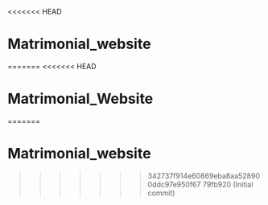 <<<<<<< HEAD
# Matrimonial_website
=======
<<<<<<< HEAD
# Matrimonial_Website
=======
# Matrimonial_website
>>>>>>> 342737f914e60869eba8aa528900ddc97e950f67
>>>>>>> 79fb920 (Initial commit)
